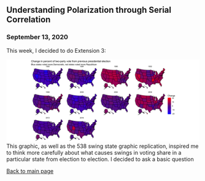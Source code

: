 ## Understanding Polarization through Serial Correlation
### September 13, 2020
This week, I decided to do Extension 3:

![Image](../images/extension3.png)
This graphic, as well as the 538 swing state graphic replication, inspired me to think more carefully about what causes swings in voting share in a particular state from election to election. I decided to ask a basic question

[Back to main page](https://hwsimpson33.github.io/pres2020/)
